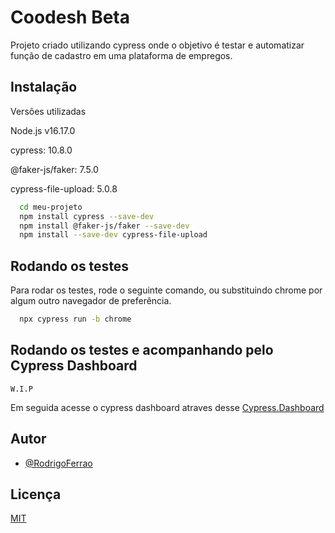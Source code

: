 
# Coodesh Beta

Projeto criado utilizando cypress onde o objetivo é testar e automatizar função de cadastro
em uma plataforma de empregos. 


## Instalação
Versões utilizadas

Node.js v16.17.0

cypress: 10.8.0

@faker-js/faker: 7.5.0

cypress-file-upload: 5.0.8

```bash
  cd meu-projeto
  npm install cypress --save-dev
  npm install @faker-js/faker --save-dev
  npm install --save-dev cypress-file-upload  
```
    
## Rodando os testes

Para rodar os testes, rode o seguinte comando, ou substituindo chrome por algum outro
navegador de preferência.

```bash
  npx cypress run -b chrome
```

## Rodando os testes e acompanhando pelo Cypress Dashboard

```
W.I.P
```

Em seguida acesse o cypress dashboard atraves desse [Cypress.Dashboard](https://dashboard.cypress.io/projects/qmozyr/runs?branches=%5B%5D&committers=%5B%5D&flaky=%5B%5D&page=1&status=%5B%5D&tags=%5B%5D&timeRange=%7B%22startDate%22%3A%221970-01-01%22%2C%22endDate%22%3A%222038-01-19%22%7D)




## Autor

- [@RodrigoFerrao](https://www.github.com/RodrigoFerrao)


## Licença

[MIT](https://choosealicense.com/licenses/mit/)

